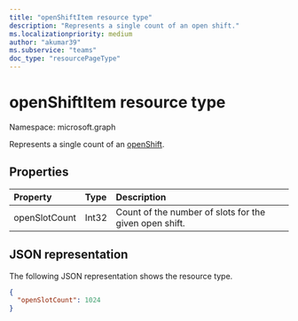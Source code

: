 ```yaml
---
title: "openShiftItem resource type"
description: "Represents a single count of an open shift."
ms.localizationpriority: medium
author: "akumar39"
ms.subservice: "teams"
doc_type: "resourcePageType"
---
```


# openShiftItem resource type

Namespace: microsoft.graph

Represents a single count of an [openShift](../resources/openshift.md).

## Properties

| Property     | Type        | Description |
|:-------------|:------------|:------------|
|openSlotCount|Int32| Count of the number of slots for the given open shift.|

## JSON representation

The following JSON representation shows the resource type.

<!-- {
  "blockType": "resource",
  "optionalProperties": [

  ],
  "@odata.type": "microsoft.graph.openShiftItem",
  "baseType": "microsoft.graph.shiftItem"
}-->

```json
{
  "openSlotCount": 1024
}
```

<!-- uuid: 16cd6b66-4b1a-43a1-adaf-3a886856ed98
2019-02-04 14:57:30 UTC -->
<!-- {
  "type": "#page.annotation",
  "description": "openShiftItem resource",
  "keywords": "",
  "section": "documentation",
  "tocPath": ""
}-->

